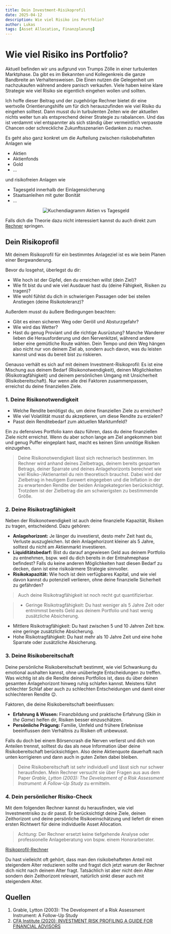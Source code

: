 ```yaml
---
title: Dein Investment-Risikoprofil
date: 2025-04-12
description: Wie viel Risiko ins Portfolio?
author: Lukas
tags: [Asset Allocation, Finanzplanung]
---
```


# Wie viel Risiko ins Portfolio?

Aktuell befinden wir uns aufgrund von Trumps Zölle in einer turbulenten Marktphase. 
Da gibt es im Bekannten und Kollegenkreis die ganze Bandbreite an Verhaltensweisen. 
Die Einen nutzen die Gelegenheit um nachzukaufen während andere panisch verkaufen.
Viele haben keine klare Strategie wie viel Risiko sie eigentlich eingehen wollen und sollten.

Ich hoffe dieser Beitrag und der zugehörige Rechner bietet dir eine wertvolle Orientierungshilfe um für dich herauszufinden wie viel Risiko du eingehen solltest.
Dann musst du in turbulenten Zeiten wie der aktuellen nichts weiter tun als entsprechend deiner Strategie zu rabalancen.
Und das ist verdammt viel entspannter als sich ständig über vermeintlich verpasste Chancen oder schreckliche Zukunftsszenarien Gedanken zu machen.

Es geht also ganz konkret um die Aufteilung zwischen risikobehafteten Anlagen wie 

- Aktien
- Aktienfonds
- Gold
- ...

und risikofreien Anlagen wie 

- Tagesgeld innerhalb der Einlagensicherung
- Staatsanleihen mit guter Bonität
- ...

<div style="text-align: center;">
<img src="/blog/images/2025-04-12-Aktien-vs-Tagesgeld.png" alt="Kuchendiagramm Aktien vs Tagesgeld" style="max-width: 100%; height: auto;">
</div>

Falls dich die Theorie dazu nicht interessiert kannst du auch direkt zum [Rechner](/rechner/risikoprofil/) springen.

## Dein Risikoprofil
Mit deinem Risikoprofil für ein bestimmtes Anlageziel ist es wie beim Planen einer Bergwanderung.

Bevor du losgehst, überlegst du dir:

- Wie hoch ist der Gipfel, den du erreichen willst (dein Ziel)?
- Wie fit bist du und wie viel Ausdauer hast du (deine Fähigkeit, Risiken zu tragen)?
- Wie wohl fühlst du dich in schwierigen Passagen oder bei steilen Anstiegen (deine Risikotoleranz)?

Außerdem musst du äußere Bedingungen beachten:

- Gibt es einen sicheren Weg oder Geröll und Absturzgefahr? 
- Wie wird das Wetter?
- Hast du genug Proviant und die richtige Ausrüstung?
Manche Wanderer lieben die Herausforderung und den Nervenkitzel, während andere lieber eine gemütliche Route wählen.
Dein Tempo und dein Weg hängen also nicht nur von deinem Ziel ab, sondern auch davon, was du leisten kannst und was du bereit bist zu riskieren.

Genauso verhält es sich auf mit deinem Investment-Risikoprofil: Es ist eine Mischung aus deinem Bedarf (Risikonotwendigkeit), deinen Möglichkeiten (Risikotragfähigkeit) und deinem persönlichen Umgang mit Unsicherheit (Risikobereitschaft). 
Nur wenn alle drei Faktoren zusammenpassen, erreichst du deine finanziellen Ziele.

### 1. Deine Risikonotwendigkeit
- Welche Rendite benötigst du, um deine finanziellen Ziele zu erreichen?
- Wie viel Volatilität musst du akzeptieren, um diese Rendite zu erzielen?
- Passt dein Renditebedarf zum aktuellen Marktumfeld?

Ein zu defensives Portfolio kann dazu führen, dass du deine finanziellen Ziele nicht erreichst. 
Wenn du aber schon lange am Ziel angekommen bist und genug Puffer eingeplant hast, macht es keinen Sinn unnötige Risiken einzugehen.

 > Deine Risikonotwendigkeit lässt sich rechnerisch bestimmen. Im Rechner wird anhand deines Zielbetrags, deinem bereits gesparten Betrags, deiner Sparrate und deines Anlagehorizonts berechnet wie viel Risiko-/Aktienanteil du rein theoretisch brauchst. Dabei wird der Zielbetrag in heutigem Eurowert eingegeben und die Inflation in der zu erwartenden Rendite der beiden Anlagekategorien berücksichtigt. Trotzdem ist der Zielbetrag die am schwierigsten zu bestimmende Größe.

### 2. Deine Risikotragfähigkeit
Neben der Risikonotwendigkeit ist auch deine finanzielle Kapazität, Risiken zu tragen, entscheidend. Dazu gehören:

- **Anlagehorizont:** Je länger du investierst, desto mehr Zeit hast du, Verluste auszugleichen. Ist dein Anlagehorizont kleiner als 5 Jahre, solltest du nicht am Aktienmarkt investieren.
- **Liquiditätsbedarf:** Bist du darauf angewiesen Geld aus deinem Portfolio zu entnehmen, bspw. weil du dich bereits in der Entnahmephase befindest? Falls du keine anderen Möglichkeiten hast diesen Bedarf zu decken, dann ist eine risikoärmere Strategie sinnvoller.
- **Risikokapazität:** Wie hoch ist dein verfügbares Kapital, und wie viel davon kannst du potenziell verlieren, ohne deine finanzielle Sicherheit zu gefährden?

> Auch deine Risikotragfähigkeit ist noch recht gut quantifizierbar. 

>- Geringe Risikotragfähigkeit: Du hast weniger als 5 Jahre Zeit oder entnimmst bereits Geld aus deinem Portfolio und hast wenig zusätzliche Absicherung.
- Mittlere Risikotragfähigkeit: Du hast zwischen 5 und 10 Jahren Zeit bzw. eine geringe zusätzliche Absicherung.
- Hohe Risikotragfähigkeit: Du hast mehr als 10 Jahre Zeit und eine hohe Sparrate oder zusätzliche Absicherung.

### 3. Deine Risikobereitschaft
Deine persönliche Risikobereitschaft bestimmt, wie viel Schwankung du emotional aushalten kannst, ohne unüberlegte Entscheidungen zu treffen. 
Was wichtig ist als die Rendite deines Portfolios ist, dass du über deinen gesamten Anlagehorizont hinweg ruhig schlafen kannst.
Meistens führt schlechter Schlaf aber auch zu schlechten Entscheidungen und damit einer schlechteren Rendite 😉.

Faktoren, die deine Risikobereitschaft beeinflussen:

- **Erfahrung & Wissen:** Finanzbildung und praktische Erfahrung (*Skin in the Game*) helfen dir, Risiken besser einzuschätzen. 
- **Persönliche Prägung:** Familie, Umfeld und frühere Erlebnisse beeinflussen dein Verhältnis zu Risiken oft unbewusst.  

Falls du doch bei einem Börsencrash die Nerven verlierst und dich von Anteilen trennst, solltest du das als neue Information über deine Risikobereitschaft berücksichtigen. Also deine Aktienquote dauerhaft nach unten korrigieren und dann auch in guten Zeiten dabei bleiben.

> Deine Risikobereitschaft ist sehr individuell und lässt sich nur schwer herausfinden. Mein Rechner versucht sie über Fragen aus aus dem Paper *Grable, Lytton (2003): The Development of a Risk Assessment Instrument: A Follow-Up Study* zu ermitteln.

### 4. Dein persönlicher Risiko-Check
Mit dem folgenden Rechner kannst du herausfinden, wie viel Investmentrisiko zu dir passt. Er berücksichtigt deine Ziele, deinen Zeithorizont und deine persönliche Risikoeinschätzung und liefert dir einen ersten Richtwert für deine individuelle Asset Allocation.

> Achtung: Der Rechner ersetzt keine tiefgehende Analyse oder professionelle Anlageberatung von bspw. einem Honorarberater.

<a href="/rechner/risikoprofil/" class="btn btn-primary">
    <i class="bi bi-shield-check"></i> Risikoprofil-Rechner
</a>

Du hast vielleicht oft gehört, dass man den risikobehafteten Anteil mit steigendem Alter reduzieren sollte und fragst dich jetzt warum der Rechner dich nicht nach deinem Alter fragt. Tatsächlich ist aber nicht dein Alter sondern dein Zeithorizont relevant, natürlich sinkt dieser auch mit steigendem Alter.

## Quellen
1. Grable, Lytton (2003): The Development of a Risk Assessment Instrument: A Follow-Up Study
1. [CFA Institute (2020): INVESTMENT RISK PROFILING
A GUIDE FOR FINANCIAL ADVISORS](https://rpc.cfainstitute.org/research/reports/investment-risk-profiling)
